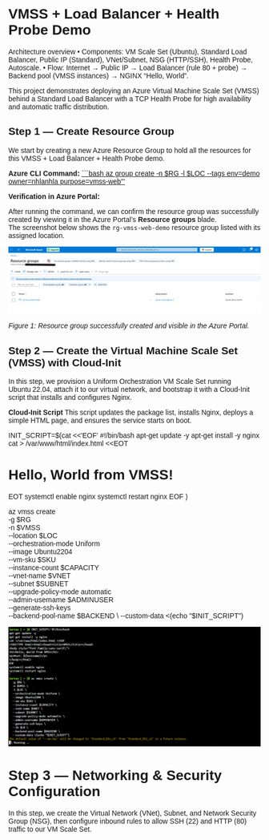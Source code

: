 # VMSS + Load Balancer + Health Probe Demo

Architecture overview
• 	Components: VM Scale Set (Ubuntu), Standard Load Balancer, Public IP (Standard), VNet/Subnet, NSG (HTTP/SSH), Health Probe, Autoscale.
• 	Flow: Internet → Public IP → Load Balancer (rule 80 + probe) → Backend pool (VMSS instances) → NGINX “Hello, World”.

This project demonstrates deploying an Azure Virtual Machine Scale Set (VMSS) behind a Standard Load Balancer with a TCP Health Probe for high availability and automatic traffic distribution.

## Step 1 — Create Resource Group

We start by creating a new Azure Resource Group to hold all the resources for this VMSS + Load Balancer + Health Probe demo.

**Azure CLI Command:**
[```bash
az group create -n $RG -l $LOC --tags env=demo owner=nhlanhla purpose=vmss-web'''](vmss-deploy-images/rg_create.png) 

**Verification in Azure Portal:**

After running the command, we can confirm the resource group was successfully created by viewing it in the Azure Portal’s **Resource groups** blade.  
The screenshot below shows the `rg-vmss-web-demo` resource group listed with its assigned location.

![Resource Group in Azure Portal](vmss-deploy-images/rg_vmss.png)

*Figure 1: Resource group successfully created and visible in the Azure Portal.*

## Step 2 — Create the Virtual Machine Scale Set (VMSS) with Cloud‑Init
In this step, we provision a Uniform Orchestration VM Scale Set running Ubuntu 22.04, attach it to our virtual network, and bootstrap it with a Cloud‑Init script that installs and configures Nginx.

**Cloud‑Init Script**
This script updates the package list, installs Nginx, deploys a simple HTML page, and ensures the service starts on boot.

INIT_SCRIPT=$(cat <<'EOF'
#!/bin/bash
apt-get update -y
apt-get install -y nginx
cat > /var/www/html/index.html <<EOT
<!DOCTYPE html><html><head><title>WSS</title></head>
<body style="font-family:sans-serif;">
<h1>Hello, World from VMSS!</h1>
</body></html>
EOT
systemctl enable nginx
systemctl restart nginx
EOF
)

az vmss create \
  -g $RG \
  -n $VMSS \
  --location $LOC \
  --orchestration-mode Uniform \
  --image Ubuntu2204 \
  --vm-sku $SKU \
  --instance-count $CAPACITY \
  --vnet-name $VNET \
  --subnet $SUBNET \
  --upgrade-policy-mode automatic \
  --admin-username $ADMINUSER \
  --generate-ssh-keys \
  --backend-pool-name $BACKEND \
  --custom-data <(echo "$INIT_SCRIPT")

  ![Virtual Machine Scale Set with Cloud-Init](vmss-deploy-images/cloud_init_script.png) 

  # Step 3 — Networking & Security Configuration

In this step, we create the Virtual Network (VNet), Subnet, and Network Security Group (NSG), then configure inbound rules to allow SSH (22) and HTTP (80) traffic to our VM Scale Set.




